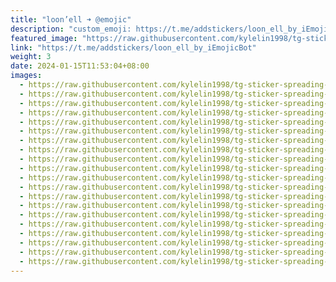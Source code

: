 ```yaml
---
title: "loon’ell ➜ @emojic"
description: "custom_emoji: https://t.me/addstickers/loon_ell_by_iEmojicBot"
featured_image: "https://raw.githubusercontent.com/kylelin1998/tg-sticker-spreading-worldwide-images/main/img/3522af7d-8b52-46fe-9650-708a66d74f65.jpg"
link: "https://t.me/addstickers/loon_ell_by_iEmojicBot"
weight: 3
date: 2024-01-15T11:53:04+08:00
images:
  - https://raw.githubusercontent.com/kylelin1998/tg-sticker-spreading-worldwide-images/main/img/3522af7d-8b52-46fe-9650-708a66d74f65.jpg
  - https://raw.githubusercontent.com/kylelin1998/tg-sticker-spreading-worldwide-images/main/img/f03ac296-8acc-49ae-bf2d-acebf5e0e67b.jpg
  - https://raw.githubusercontent.com/kylelin1998/tg-sticker-spreading-worldwide-images/main/img/c9ff05d7-847c-4142-8574-02a84fe64e15.jpg
  - https://raw.githubusercontent.com/kylelin1998/tg-sticker-spreading-worldwide-images/main/img/e0e200c8-02cd-43e8-b218-0f6ab0043484.jpg
  - https://raw.githubusercontent.com/kylelin1998/tg-sticker-spreading-worldwide-images/main/img/9cc6c22b-1837-44d2-b08e-7d8ca99aec47.jpg
  - https://raw.githubusercontent.com/kylelin1998/tg-sticker-spreading-worldwide-images/main/img/f8ec95aa-6029-4cf5-ae8a-911215843d97.jpg
  - https://raw.githubusercontent.com/kylelin1998/tg-sticker-spreading-worldwide-images/main/img/4c4b3520-7a15-49e7-b4b0-539a6336187b.jpg
  - https://raw.githubusercontent.com/kylelin1998/tg-sticker-spreading-worldwide-images/main/img/975fe40b-a5ef-433a-a099-9b22463db696.jpg
  - https://raw.githubusercontent.com/kylelin1998/tg-sticker-spreading-worldwide-images/main/img/d9d99c25-2a1c-4743-bf5f-7abf7393eec3.jpg
  - https://raw.githubusercontent.com/kylelin1998/tg-sticker-spreading-worldwide-images/main/img/488240f8-c336-44c3-b0b7-0166670e01fd.jpg
  - https://raw.githubusercontent.com/kylelin1998/tg-sticker-spreading-worldwide-images/main/img/44315e44-0c6a-4980-834c-127920bef8c2.jpg
  - https://raw.githubusercontent.com/kylelin1998/tg-sticker-spreading-worldwide-images/main/img/02d081ab-6a64-4423-8fee-e3da6f7aa741.jpg
  - https://raw.githubusercontent.com/kylelin1998/tg-sticker-spreading-worldwide-images/main/img/a264c191-0c93-49e2-826c-285c3a2f6fbd.jpg
  - https://raw.githubusercontent.com/kylelin1998/tg-sticker-spreading-worldwide-images/main/img/9a13f105-9592-4ce1-bc0d-049181f6cf90.jpg
  - https://raw.githubusercontent.com/kylelin1998/tg-sticker-spreading-worldwide-images/main/img/22510c6b-584b-4ebc-b407-274e126d3401.jpg
  - https://raw.githubusercontent.com/kylelin1998/tg-sticker-spreading-worldwide-images/main/img/72cbc9b8-03d0-4fc7-b3f3-d766f340dba2.jpg
  - https://raw.githubusercontent.com/kylelin1998/tg-sticker-spreading-worldwide-images/main/img/b5bd6237-253b-4e3a-8f01-44f6cbc8f403.jpg
  - https://raw.githubusercontent.com/kylelin1998/tg-sticker-spreading-worldwide-images/main/img/cf28b601-f56a-496d-9b00-7d114b297141.jpg
  - https://raw.githubusercontent.com/kylelin1998/tg-sticker-spreading-worldwide-images/main/img/aa2228aa-f109-4fe0-a11a-1efe807687c4.jpg
  - https://raw.githubusercontent.com/kylelin1998/tg-sticker-spreading-worldwide-images/main/img/8db520a5-cd0b-4717-93c9-ed4839e40960.jpg
---
```

